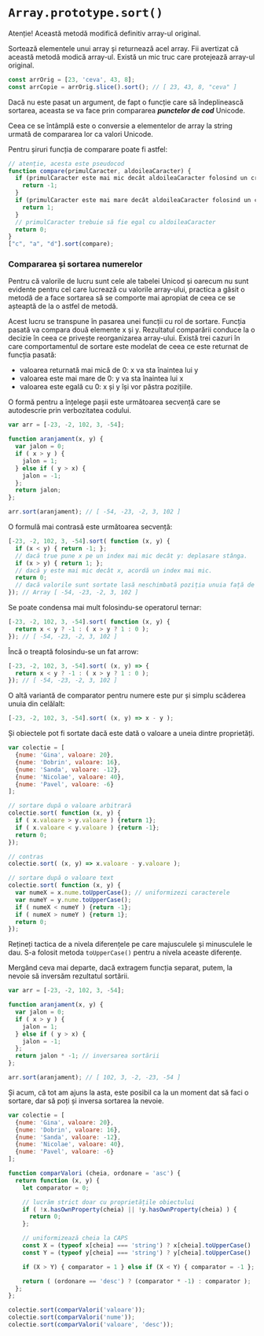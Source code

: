 # `Array.prototype.sort()`

Atenție! Această metodă modifică definitiv array-ul original.

Sortează elementele unui array și returnează acel array.
Fii avertizat că această metodă modică array-ul. Există un mic truc care protejează array-ul original.

```javascript
const arrOrig = [23, 'ceva', 43, 8];
const arrCopie = arrOrig.slice().sort(); // [ 23, 43, 8, "ceva" ]
```

Dacă nu este pasat un argument, de fapt o funcție care să îndeplinească sortarea, aceasta se va face prin compararea ***punctelor de cod*** Unicode.

Ceea ce se întâmplă este o conversie a elementelor de array la string urmată de compararea lor ca valori Unicode.

Pentru șiruri funcția de comparare poate fi astfel:

```javascript
// atenție, acesta este pseudocod
function compare(primulCaracter, aldoileaCaracter) {
  if (primulCaracter este mai mic decât aldoileaCaracter folosind un criteriu de ordonare) {
    return -1;
  }
  if (primulCaracter este mai mare decât aldoileaCaracter folosind un criteriu de ordonare) {
    return 1;
  }
  // primulCaracter trebuie să fie egal cu aldoileaCaracter
  return 0;
}
["c", "a", "d"].sort(compare);
```

### Compararea și sortarea numerelor

Pentru că valorile de lucru sunt cele ale tabelei Unicod și oarecum nu sunt evidente pentru cel care lucrează cu valorile array-ului, practica a găsit o metodă de a face sortarea să se comporte mai apropiat de ceea ce se așteaptă de la o astfel de metodă.

Acest lucru se transpune în pasarea unei funcții cu rol de sortare. Funcția pasată va compara două elemente x și y. Rezultatul comparării conduce la o decizie în ceea ce privește reorganizarea array-ului. Există trei cazuri în care comportamentul de sortare este modelat de ceea ce este returnat de funcția pasată:

- valoarea returnată mai mică de 0: x va sta înaintea lui y
- valoarea este mai mare de 0: y va sta înaintea lui x
- valoarea este egală cu 0: x și y își vor păstra pozițiile.

O formă pentru a înțelege pașii este următoarea secvență care se autodescrie prin verbozitatea codului.

```javascript
var arr = [-23, -2, 102, 3, -54];

function aranjament(x, y) {
  var jalon = 0;
  if ( x > y ) {
    jalon = 1;
  } else if ( y > x) {
    jalon = -1;
  };
  return jalon;
};

arr.sort(aranjament); // [ -54, -23, -2, 3, 102 ]
```

O formulă mai contrasă este următoarea secvență:

```javascript
[-23, -2, 102, 3, -54].sort( function (x, y) {
  if (x < y) { return -1; };
  // dacă true pune x pe un index mai mic decât y: deplasare stânga.
  if (x > y) { return 1; };
  // dacă y este mai mic decât x, acordă un index mai mic.
  return 0;
  // dacă valorile sunt sortate lasă neschimbată poziția unuia față de celălalt.
}); // Array [ -54, -23, -2, 3, 102 ]
```

Se poate condensa mai mult folosindu-se operatorul ternar:

```javascript
[-23, -2, 102, 3, -54].sort( function (x, y) {
  return x < y ? -1 : ( x > y ? 1 : 0 );
}); // [ -54, -23, -2, 3, 102 ]
```

Încă o treaptă folosindu-se un fat arrow:

```javascript
[-23, -2, 102, 3, -54].sort( (x, y) => {
  return x < y ? -1 : ( x > y ? 1 : 0 );
}); // [ -54, -23, -2, 3, 102 ]
```

O altă variantă de comparator pentru numere este pur și simplu scăderea unuia din celălalt:

```javascript
[-23, -2, 102, 3, -54].sort( (x, y) => x - y );
```

Și obiectele pot fi sortate dacă este dată o valoare a uneia dintre proprietăți.

```javascript
var colectie = [
  {nume: 'Gina', valoare: 20},
  {nume: 'Dobrin', valoare: 16},
  {nume: 'Sanda', valoare: -12},
  {nume: 'Nicolae', valoare: 40},
  {nume: 'Pavel', valoare: -6}
];

// sortare după o valoare arbitrară
colectie.sort( function (x, y) {
  if ( x.valoare > y.valoare ) {return 1};
  if ( x.valoare < y.valoare ) {return -1};
  return 0;
});

// contras
colectie.sort( (x, y) => x.valoare - y.valoare );

// sortare după o valoare text
colectie.sort( function (x, y) {
  var numeX = x.nume.toUpperCase(); // uniformizezi caracterele
  var numeY = y.nume.toUpperCase();
  if ( numeX < numeY ) {return -1};
  if ( numeX > numeY ) {return 1};
  return 0;
});
```

Rețineți tactica de a nivela diferențele pe care majusculele și minusculele le dau. S-a folosit metoda `toUpperCase()` pentru a nivela aceaste diferențe.

Mergând ceva mai departe, dacă extragem funcția separat, putem, la nevoie să inversăm rezultatul sortării.

```javascript
var arr = [-23, -2, 102, 3, -54];

function aranjament(x, y) {
  var jalon = 0;
  if ( x > y ) {
    jalon = 1;
  } else if ( y > x) {
    jalon = -1;
  };
  return jalon * -1; // inversarea sortării
};

arr.sort(aranjament); // [ 102, 3, -2, -23, -54 ]
```

Și acum, că tot am ajuns la asta, este posibil ca la un moment dat să faci o sortare, dar să poți și inversa sortarea la nevoie.

```javascript
var colectie = [
  {nume: 'Gina', valoare: 20},
  {nume: 'Dobrin', valoare: 16},
  {nume: 'Sanda', valoare: -12},
  {nume: 'Nicolae', valoare: 40},
  {nume: 'Pavel', valoare: -6}
];

function comparValori (cheia, ordonare = 'asc') {
  return function (x, y) {
    let comparator = 0;

    // lucrăm strict doar cu proprietățile obiectului
    if ( !x.hasOwnProperty(cheia) || !y.hasOwnProperty(cheia) ) {
      return 0;
    };

    // uniformizează cheia la CAPS
    const X = (typeof x[cheia] === 'string') ? x[cheia].toUpperCase() : x[cheia];
    const Y = (typeof y[cheia] === 'string') ? y[cheia].toUpperCase() : y[cheia];

    if (X > Y) { comparator = 1 } else if (X < Y) { comparator = -1 };

    return ( (ordonare == 'desc') ? (comparator * -1) : comparator );
  };
};

colectie.sort(comparValori('valoare'));
colectie.sort(comparValori('nume'));
colectie.sort(comparValori('valoare', 'desc'));
```
